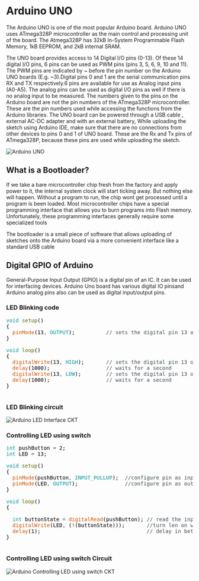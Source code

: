 # Arduino UNO
The Arduino UNO is one of the most popular Arduino board.  Arduino UNO uses ATmega328P microcontroller as the main control and processing unit of the board. The Atmega328P has 32kB In-System Programmable Flash Memory, 1kB EEPROM, and 2kB internal SRAM.

The UNO board provides access to 14 Digital I/O pins (0-13). Of these 14 digital I/O pins, 6 pins can be used as PWM pins (pins 3, 5, 6, 9, 10 and 11). The PWM pins are indicated by ~ before the pin number on the Arduino UNO boards (E.g. ~3).Digital pins 0 and 1 are the serial communication pins RX and TX respectively.6 pins are available for use as Analog input pins (A0-A5). The analog pins can be used as digital I/O pins as well if there is no analog input to be measured. The numbers given to the pins on the Arduino board are not the pin numbers of the ATmega328P microcontroller. These are the pin numbers used while accessing the functions from the Arduino libraries. The UNO board can be powered through a USB cable , external AC-DC adapter and with an external battery, While uploading the sketch using Arduino IDE, make sure that there are no connections from other devices to pins 0 and 1 of UNO board. These are the Rx and Tx pins of ATmega328P, because these pins are used while uploading the sketch.

![Arduino UNO ](https://github.com/HoNtErBoT/Embedded-Circuit-importat/blob/main/03_Arduino/Arduino%20uno%20Digital%20and%20analog%20pins.png)

##  What is a Bootloader?
If we take a bare microcontroller chip fresh from the factory and apply power to it, the internal system clock will start ticking away.  But nothing else will happen.  Without a program to run, the chip wont get processed until a program is been loaded. Most microcontroller chips have a special programming interface that allows you to burn programs into Flash memory.  Unfortunately, these programming interfaces generally require some specialized tools

The bootloader is a small piece of software that allows uploading of sketches onto the Arduino board via a more convenient interface like a standard USB cable

##  Digital GPIO of Arduino
General-Purpose Input Output (GPIO) is a digital pin of an IC. It can be used for interfacing devices. Arduino Uno board has various digital IO pinsand Arduino analog pins also can be used as digital input/output pins.

### LED Blinking code

<pre>
<font color="#00979c">void</font> <font color="#5e6d03">setup</font><font color="#000000">(</font><font color="#000000">)</font>
<font color="#000000">{</font>
 &nbsp;<font color="#d35400">pinMode</font><font color="#000000">(</font><font color="#000000">13</font><font color="#434f54">,</font> <font color="#00979c">OUTPUT</font><font color="#000000">)</font><font color="#000000">;</font> &nbsp;&nbsp;&nbsp;&nbsp;&nbsp;&nbsp;&nbsp;&nbsp;&nbsp;<font color="#434f54">&#47;&#47; sets the digital pin 13 as output</font>
<font color="#000000">}</font>

<font color="#00979c">void</font> <font color="#5e6d03">loop</font><font color="#000000">(</font><font color="#000000">)</font>
<font color="#000000">{</font>
 &nbsp;<font color="#d35400">digitalWrite</font><font color="#000000">(</font><font color="#000000">13</font><font color="#434f54">,</font> <font color="#00979c">HIGH</font><font color="#000000">)</font><font color="#000000">;</font> &nbsp;&nbsp;&nbsp;&nbsp;&nbsp;&nbsp;<font color="#434f54">&#47;&#47; sets the digital pin 13 on</font>
 &nbsp;<font color="#d35400">delay</font><font color="#000000">(</font><font color="#000000">1000</font><font color="#000000">)</font><font color="#000000">;</font> &nbsp;&nbsp;&nbsp;&nbsp;&nbsp;&nbsp;&nbsp;&nbsp;&nbsp;&nbsp;&nbsp;&nbsp;&nbsp;&nbsp;&nbsp;&nbsp;&nbsp;<font color="#434f54">&#47;&#47; waits for a second</font>
 &nbsp;<font color="#d35400">digitalWrite</font><font color="#000000">(</font><font color="#000000">13</font><font color="#434f54">,</font> <font color="#00979c">LOW</font><font color="#000000">)</font><font color="#000000">;</font> &nbsp;&nbsp;&nbsp;&nbsp;&nbsp;&nbsp;&nbsp;<font color="#434f54">&#47;&#47; sets the digital pin 13 off</font>
 &nbsp;<font color="#d35400">delay</font><font color="#000000">(</font><font color="#000000">1000</font><font color="#000000">)</font><font color="#000000">;</font> &nbsp;&nbsp;&nbsp;&nbsp;&nbsp;&nbsp;&nbsp;&nbsp;&nbsp;&nbsp;&nbsp;&nbsp;&nbsp;&nbsp;&nbsp;&nbsp;&nbsp;<font color="#434f54">&#47;&#47; waits for a second</font>
<font color="#000000">}</font>

</pre>

### LED Blinking circuit
![Arduino LED Interface CKT](https://github.com/HoNtErBoT/Embedded-Circuit-importat/blob/main/03_Arduino/Arduino%20led%20interface.png)

### Controlling LED using switch

<pre>
<font color="#00979c">int</font> <font color="#000000">pushButton</font> <font color="#434f54">=</font> <font color="#000000">2</font><font color="#000000">;</font>
<font color="#00979c">int</font> <font color="#000000">LED</font> <font color="#434f54">=</font> <font color="#000000">13</font><font color="#000000">;</font>

<font color="#00979c">void</font> <font color="#5e6d03">setup</font><font color="#000000">(</font><font color="#000000">)</font> 
<font color="#000000">{</font>
 &nbsp;<font color="#d35400">pinMode</font><font color="#000000">(</font><font color="#000000">pushButton</font><font color="#434f54">,</font> <font color="#00979c">INPUT_PULLUP</font><font color="#000000">)</font><font color="#000000">;</font> &nbsp;<font color="#434f54">&#47;&#47;configure pin as input with pullup enabled &nbsp;&nbsp;</font>
 &nbsp;<font color="#d35400">pinMode</font><font color="#000000">(</font><font color="#000000">LED</font><font color="#434f54">,</font> <font color="#00979c">OUTPUT</font><font color="#000000">)</font><font color="#000000">;</font> &nbsp;&nbsp;&nbsp;&nbsp;&nbsp;&nbsp;&nbsp;&nbsp;&nbsp;&nbsp;&nbsp;&nbsp;&nbsp;&nbsp;<font color="#434f54">&#47;&#47;configure pin as output</font>
<font color="#000000">}</font>

<font color="#00979c">void</font> <font color="#5e6d03">loop</font><font color="#000000">(</font><font color="#000000">)</font> 
<font color="#000000">{</font>
 &nbsp;
 &nbsp;<font color="#00979c">int</font> <font color="#000000">buttonState</font> <font color="#434f54">=</font> <font color="#d35400">digitalRead</font><font color="#000000">(</font><font color="#000000">pushButton</font><font color="#000000">)</font><font color="#000000">;</font> <font color="#434f54">&#47;&#47; read the input pin: </font>
 &nbsp;<font color="#d35400">digitalWrite</font><font color="#000000">(</font><font color="#000000">LED</font><font color="#434f54">,</font> <font color="#000000">(</font><font color="#434f54">!</font><font color="#000000">(</font><font color="#000000">buttonState</font><font color="#000000">)</font><font color="#000000">)</font><font color="#000000">)</font><font color="#000000">;</font> &nbsp;&nbsp;&nbsp;&nbsp;&nbsp;&nbsp;<font color="#434f54">&#47;&#47;turn len on when switch pressed &nbsp;</font>
 &nbsp;<font color="#d35400">delay</font><font color="#000000">(</font><font color="#000000">1</font><font color="#000000">)</font><font color="#000000">;</font> &nbsp;&nbsp;&nbsp;&nbsp;&nbsp;&nbsp;&nbsp;&nbsp;&nbsp;&nbsp;&nbsp;&nbsp;&nbsp;&nbsp;&nbsp;&nbsp;&nbsp;&nbsp;&nbsp;&nbsp;&nbsp;&nbsp;&nbsp;&nbsp;&nbsp;&nbsp;&nbsp;&nbsp;&nbsp;&nbsp;&nbsp;&nbsp;&nbsp;<font color="#434f54">&#47;&#47; delay in between reads for stability</font>
<font color="#000000">}</font>

</pre>
### Controlling LED using switch Circuit
![Arduino Controlling LED using switch CKT](https://github.com/HoNtErBoT/Embedded-Circuit-importat/blob/main/03_Arduino/Digital%20IO.png)



